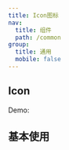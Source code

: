 ```yaml
---
title: Icon图标
nav:
  title: 组件
  path: /common
group:
  title: 通用
  mobile: false
---
```


## Icon

Demo:

## 基本使用

<code src='./demo/index.jsx'></code>

<API></API>
